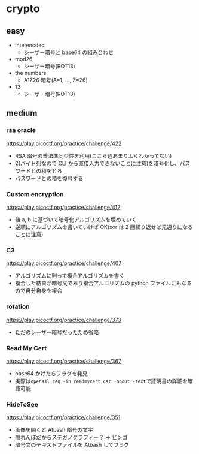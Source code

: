 # crypto

## easy

- interencdec
  - シーザー暗号と base64 の組み合わせ
- mod26
  - シーザー暗号(ROT13)
- the numbers
  - A1Z26 暗号(A=1, ..., Z=26)
- 13
  - シーザー暗号(ROT13)

## medium

### rsa oracle

https://play.picoctf.org/practice/challenge/422

- RSA 暗号の乗法準同型性を利用(ここら辺あまりよくわかってない)
- 2(バイト列なので CLI から直接入力できないことに注意)を暗号化し、パスワードとの積をとる
- パスワードとの積を復号する

### Custom encryption

https://play.picoctf.org/practice/challenge/412

- 値 a, b に基づいて暗号化アルゴリズムを埋めていく
- 逆順にアルゴリズムを書いていけば OK(xor は 2 回繰り返せば元通りになることに注意)

### C3

https://play.picoctf.org/practice/challenge/407

- アルゴリズムに則って複合アルゴリズムを書く
- 複合した結果が暗号文であり複合アルゴリズムの python ファイルにもなるので自分自身を複合

### rotation

https://play.picoctf.org/practice/challenge/373

- ただのシーザー暗号だったため省略

### Read My Cert

https://play.picoctf.org/practice/challenge/367

- base64 かけたらフラグを発見
- 実際は`openssl req -in readmycert.csr -noout -text`で証明書の詳細を確認可能

### HideToSee

https://play.picoctf.org/practice/challenge/351

- 画像を開くと Atbash 暗号の文字
- 隠れんぼだからステガノグラフィー？ -> ビンゴ
- 暗号文のテキストファイルを Atbash してフラグ

